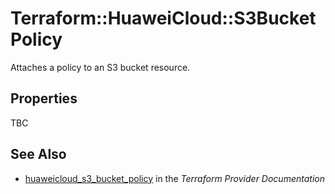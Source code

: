 # Terraform::HuaweiCloud::S3BucketPolicy

Attaches a policy to an S3 bucket resource.

## Properties

TBC

## See Also

* [huaweicloud_s3_bucket_policy](https://www.terraform.io/docs/providers/huaweicloud/r/s3_bucket_policy.html) in the _Terraform Provider Documentation_